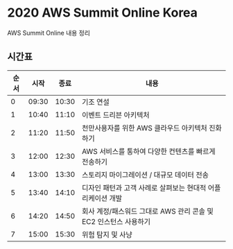 # 2020 AWS Summit Online Korea

AWS Summit Online 내용 정리

## 시간표

| 순서 | 시작  | 종료  | 내용                                                             |
| ---- | ----- | ----- | ---------------------------------------------------------------- |
| 0    | 09:30 | 10:30 | 기조 연설                                                        |
| 1    | 10:40 | 11:10 | 이벤트 드리븐 아키텍처                                           |
| 2    | 11:20 | 11:50 | 천만사용자를 위한 AWS 클라우드 아키텍처 진화하기                 |
| 3    | 12:00 | 12:30 | AWS 서비스를 통하여 다양한 컨텐츠를 빠르게 전송하기              |
| 4    | 13:00 | 13:30 | 스토리지 마이그레이션 / 대규모 데이터 전송                       |
| 5    | 13:40 | 14:10 | 디자인 패턴과 고객 사례로 살펴보는 현대적 어플리케이션 개발      |
| 6    | 14:20 | 14:50 | 회사 계정/패스워드 그대로 AWS 관리 콘솔 및 EC2 인스턴스 사용하기 |
| 7    | 15:00 | 15:30 | 위험 탐지 및 사냥                                                |
